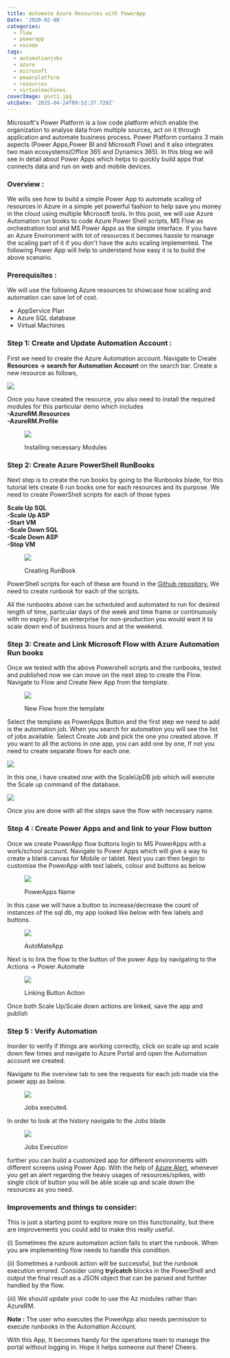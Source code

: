 ```yaml
---
title: Automate Azure Resources with PowerApp
Date: '2020-02-08'
categories:
  - flow
  - powerapp
  - vscode
tags:
  - automationjobs
  - azure
  - microsoft
  - powerplatform
  - resources
  - virtualmachines
coverImage: post1.jpg
utcDate: '2025-04-24T09:52:37.720Z'
---
```


Microsoft's Power Platform is a low code platform which enable the organization to analyse data from multiple sources, act on it through application and automate business process. Power Platform contains 3 main aspects (Power Apps,Power BI and Microsoft Flow) and it also integrates two main ecosystems(Office 365 and Dynamics 365). In this blog we will see in detail about Power Apps which helps to quickly build apps that connects data and run on web and mobile devices.

### **Overview :**

We wills see how to build a simple Power App to automate scaling of resources in Azure in a simple yet powerful fashion to help save you money in the cloud using multiple Microsoft tools. In this post, we will use Azure Automation run books to code Azure Power Shell scripts, MS Flow as orchestration tool and MS Power Apps as the simple interface. If you have an Azure Environment with lot of resources it becomes hassle to manage the scaling part of it if you don't have the auto scaling implemented. The following Power App will help to understand how easy it is to build the above scenario.

### Prerequisites :

We will use the following Azure resources to showcase how scaling and automation can save lot of cost.

- AppService Plan
- Azure SQL database
- Virtual Machines

### Step 1: Create and Update Automation Account :

First we need to create the Azure Automation account. Navigate to Create **Resources -> search for Automation Account** on the search bar. Create a new resource as follows,

![](https://sajeetharan.wordpress.com/wp-content/uploads/2020/02/1-2.jpg?w=403)

Once you have created the resource, you also need to install the required modules for this particular demo which includes  
**\-AzureRM.Resources  
\-AzureRM.Profile**

<figure>

![](https://sajeetharan.wordpress.com/wp-content/uploads/2020/02/2-1.jpg?w=1024)

<figcaption>

Installing necessary Modules

</figcaption>

</figure>

### Step 2: Create Azure PowerShell RunBooks

Next step is to create the run books by going to the Runbooks blade, for this tutorial lets create 6 run books one for each resources and its purpose. We need to create PowerShell scripts for each of those types

**Scale Up SQL  
\-Scale Up ASP  
\-Start VM  
\-Scale Down SQL  
\-Scale Down ASP  
\-Stop VM**

<figure>

![](https://sajeetharan.wordpress.com/wp-content/uploads/2020/02/3.jpg?w=1024)

<figcaption>

Creating RunBook

</figcaption>

</figure>

PowerShell scripts for each of these are found in the [Github repository.](https://github.com/sajeetharan/Az-PowerApp-Automation) We need to create runbook for each of the scripts.

All the runbooks above can be scheduled and automated to run for desired length of time, particular days of the week and time frame or continuously with no expiry. For an enterprise for non-production you would want it to scale down end of business hours and at the weekend.

### Step 3: Create and Link Microsoft Flow with Azure Automation Run books

Once we tested with the above Powershell scripts and the runbooks, tested and published now we can move on the next step to create the Flow. Navigate to Flow and Create New App from the template.

<figure>

![](https://sajeetharan.wordpress.com/wp-content/uploads/2020/02/8.jpg?w=729)

<figcaption>

New Flow from the template

</figcaption>

</figure>

Select the template as PowerApps Button and the first step we need to add is the automation job. When you search for automation you will see the list of jobs available. Select Create Job and pick the one you created above. If you want to all the actions in one app, you can add one by one, If not you need to create separate flows for each one.

![](https://sajeetharan.wordpress.com/wp-content/uploads/2020/02/9-1.jpg?w=637)

In this one, i have created one with the ScaleUpDB job which will execute the Scale up command of the database.

![](https://sajeetharan.wordpress.com/wp-content/uploads/2020/02/10-1.jpg?w=625)

Once you are done with all the steps save the flow with necessary name.

### Step 4 : Create Power Apps and and link to your Flow button

Once we create PowerApp flow buttons login to MS PowerApps with a work/school account. Navigate to Power Apps which will give a way to create a blank canvas for Mobile or tablet. Next you can then begin to customise the PowerApp with text labels, colour and buttons as below

<figure>

![](https://sajeetharan.wordpress.com/wp-content/uploads/2020/02/12-1.jpg?w=894)

<figcaption>

PowerApps Name

</figcaption>

</figure>

In this case we will have a button to increase/decrease the count of instances of the sql db, my app looked like below with few labels and buttons.

<figure>

![](https://sajeetharan.wordpress.com/wp-content/uploads/2020/02/13-1.jpg?w=334)

<figcaption>

AutoMateApp

</figcaption>

</figure>

Next is to link the flow to the button of the power App by navigating to the Actions -> Power Automate

<figure>

![](https://sajeetharan.wordpress.com/wp-content/uploads/2020/02/15-1.jpg?w=831)

<figcaption>

Linking Button Action

</figcaption>

</figure>

Once both Scale Up/Scale down actions are linked, save the app and publish

### Step 5 : Verify Automation

Inorder to verify if things are working correctly, click on scale up and scale down few times and navigate to Azure Portal and open the Automation account we created.

Navigate to the overview tab to see the requests for each job made via the power app as below.

<figure>

![](https://sajeetharan.wordpress.com/wp-content/uploads/2020/02/17-1.jpg?w=1024)

<figcaption>

Jobs executed.

</figcaption>

</figure>

In order to look at the history navigate to the Jobs blade

<figure>

![](https://sajeetharan.wordpress.com/wp-content/uploads/2020/02/18-1.jpg?w=1024)

<figcaption>

Jobs Execution

</figcaption>

</figure>

further you can build a customized app for different environments with different screens using Power App. With the help of [Azure Alert](https://docs.microsoft.com/en-us/azure/azure-monitor/platform/alerts-overview), whenever you get an alert regarding the heavy usages of resources/spikes, with single click of button you will be able scale up and scale down the resources as you need.

### Improvements and things to consider:

This is just a starting point to explore more on this functionality, but there are improvements you could add to make this really useful.

(i) Sometimes the azure automation action fails to start the runbook. When you are implementing flow needs to handle this condition.

(ii) Sometimes a runbook action will be successful, but the runbook execution errored. Consider using **try/catch** blocks in the PowerShell and output the final result as a JSON object that can be parsed and further handled by the flow.

(iii) We should update your code to use the Az modules rather than AzureRM.

**Note :** The user who executes the PowerApp also needs permission to execute runbooks in the Automation Account.

With this App, It becomes handy for the operations team to manage the portal without logging in. Hope it helps someone out there! Cheers.
